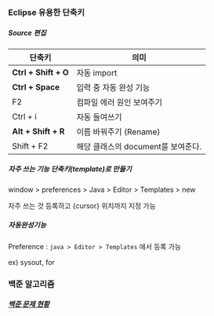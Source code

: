 ### Eclipse 유용한 단축키

##### Source 편집

| 단축키               | 의미                               |
| -------------------- | ---------------------------------- |
| **Ctrl + Shift + O** | 자동 import                        |
| **Ctrl + Space**     | 입력 중 자동 완성 기능             |
| F2                   | 컴파일 에러 원인 보여주기          |
| Ctrl + i             | 자동 들여쓰기                      |
| **Alt + Shift + R**  | 이름 바꿔주기 (Rename)             |
| Shift + F2           | 해당 클래스의 document를 보여준다. |



##### 자주 쓰는 기능 단축키(template)로 만들기

window > preferences > Java > Editor > Templates > new

자주 쓰는 것 등록하고 {cursor} 위치까지 지정 가능



##### 자동완성기능

Preference : `java > Editor > Templates` 에서 등록 가능

ex) sysout, for 



### 백준 알고리즘

##### [백준 문제 현황](https://www.acmicpc.net/user/dnghwls7)

